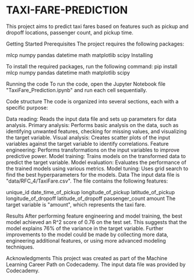 # TAXI-FARE-PREDICTION
This project aims to predict taxi fares based on features such as pickup and dropoff locations, passenger count, and pickup time.

Getting Started
Prerequisites
The project requires the following packages:

mlcp
numpy
pandas
datetime
math
matplotlib
scipy
Installing

To install the required packages, run the following command:
pip install mlcp numpy pandas datetime math matplotlib scipy

Running the code
To run the code, open the Jupyter Notebook file "TaxiFare_Prediction.ipynb" and run each cell sequentially.

Code structure
The code is organized into several sections, each with a specific purpose:

Data reading: Reads the input data file and sets up parameters for data analysis.
Primary analysis: Performs basic analysis on the data, such as identifying unwanted features, checking for missing values, and visualizing the target variable.
Visual analysis: Creates scatter plots of the input variables against the target variable to identify correlations.
Feature engineering: Performs transformations on the input variables to improve predictive power.
Model training: Trains models on the transformed data to predict the target variable.
Model evaluation: Evaluates the performance of the trained models using various metrics.
Model tuning: Uses grid search to find the best hyperparameters for the models.
Data
The input data file is "data/RFC_4/TaxiFare.csv". The file contains the following features:

unique_id
date_time_of_pickup
longitude_of_pickup
latitude_of_pickup
longitude_of_dropoff
latitude_of_dropoff
passenger_count
amount
The target variable is "amount", which represents the taxi fare.

Results
After performing feature engineering and model training, the best model achieved an R^2 score of 0.76 on the test set. This suggests that the model explains 76% of the variance in the target variable. Further improvements to the model could be made by collecting more data, engineering additional features, or using more advanced modeling techniques.

Acknowledgments
This project was created as part of the Machine Learning Career Path on Codecademy. The input data file was provided by Codecademy.
